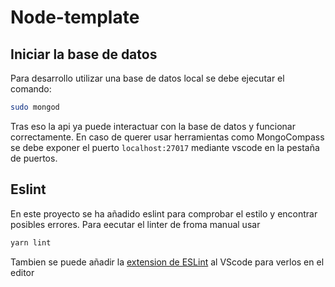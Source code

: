 # Node-template

## Iniciar la base de datos
Para desarrollo utilizar una base de datos local se debe ejecutar el comando:
```bash
sudo mongod
```
Tras eso la api ya puede interactuar con la base de datos y funcionar correctamente. En caso de querer usar herramientas como MongoCompass se debe exponer el puerto `localhost:27017` mediante vscode en la pestaña de puertos.

## Eslint
En este proyecto se ha añadido eslint para comprobar el estilo y encontrar posibles errores.
Para eecutar el linter de froma manual usar
```bash
yarn lint
```
Tambien se puede añadir la [extension de ESLint](https://marketplace.visualstudio.com/items?itemName=dbaeumer.vscode-eslint) al VScode para verlos en el editor
